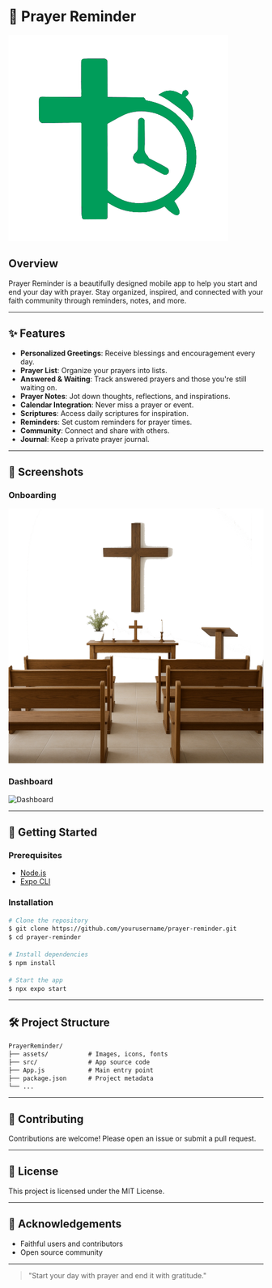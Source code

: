 # 🙏 Prayer Reminder

![Prayer Reminder Banner](assets/logo/logo.png)

## Overview
Prayer Reminder is a beautifully designed mobile app to help you start and end your day with prayer. Stay organized, inspired, and connected with your faith community through reminders, notes, and more.

---

## ✨ Features
- **Personalized Greetings**: Receive blessings and encouragement every day.
- **Prayer List**: Organize your prayers into lists.
- **Answered & Waiting**: Track answered prayers and those you're still waiting on.
- **Prayer Notes**: Jot down thoughts, reflections, and inspirations.
- **Calendar Integration**: Never miss a prayer or event.
- **Scriptures**: Access daily scriptures for inspiration.
- **Reminders**: Set custom reminders for prayer times.
- **Community**: Connect and share with others.
- **Journal**: Keep a private prayer journal.

---

## 📱 Screenshots

### Onboarding
![Onboarding](assets/home.png)

### Dashboard
<!-- Replace with actual dashboard image path if available -->
![Dashboard](assets/dashboard.png)

---

## 🚀 Getting Started

### Prerequisites
- [Node.js](https://nodejs.org/)
- [Expo CLI](https://docs.expo.dev/get-started/installation/)

### Installation
```bash
# Clone the repository
$ git clone https://github.com/yourusername/prayer-reminder.git
$ cd prayer-reminder

# Install dependencies
$ npm install

# Start the app
$ npx expo start
```

---

## 🛠️ Project Structure
```
PrayerReminder/
├── assets/           # Images, icons, fonts
├── src/              # App source code
├── App.js            # Main entry point
├── package.json      # Project metadata
└── ...
```

---

## 🤝 Contributing
Contributions are welcome! Please open an issue or submit a pull request.

---

## 📄 License
This project is licensed under the MIT License.

---

## 🙌 Acknowledgements
- Faithful users and contributors
- Open source community

---

> "Start your day with prayer and end it with gratitude." 